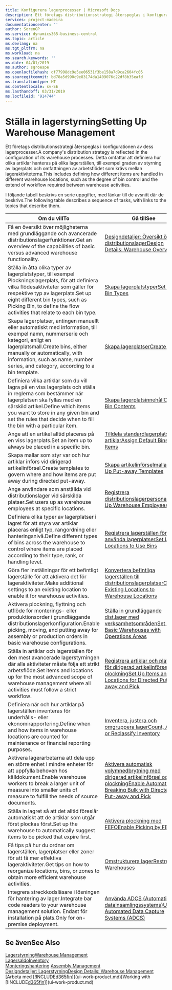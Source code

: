```yaml
---
title: Konfigurera lagerprocesser | Microsoft Docs
description: Ett företags distributionsstrategi återspeglas i konfigurationen av dess lagerprocesser. Detta omfattar att definiera hur olika artiklar hanteras på olika lagerställen, till exempel graden av styrning av lagerplats och omfattningen av arbetsflödet som krävs mellan lageraktiviteterna.
services: project-madeira
documentationcenter: ''
author: SorenGP
ms.service: dynamics365-business-central
ms.topic: article
ms.devlang: na
ms.tgt_pltfrm: na
ms.workload: na
ms.search.keywords: ''
ms.date: 04/01/2019
ms.author: sgroespe
ms.openlocfilehash: df77998dc9e5ee06531f3be158a7d9ca2604fc05
ms.sourcegitcommit: bd78a5d990c9e83174da1409076c22df8b35eafd
ms.translationtype: HT
ms.contentlocale: sv-SE
ms.lasthandoff: 03/31/2019
ms.locfileid: "914744"
---
```

# <a name="setting-up-warehouse-management"></a><span data-ttu-id="9a4fa-104">Ställa in lagerstyrning</span><span class="sxs-lookup"><span data-stu-id="9a4fa-104">Setting Up Warehouse Management</span></span>
<span data-ttu-id="9a4fa-105">Ett företags distributionsstrategi återspeglas i konfigurationen av dess lagerprocesser.</span><span class="sxs-lookup"><span data-stu-id="9a4fa-105">A company's distribution strategy is reflected in the configuration of its warehouse processes.</span></span> <span data-ttu-id="9a4fa-106">Detta omfattar att definiera hur olika artiklar hanteras på olika lagerställen, till exempel graden av styrning av lagerplats och omfattningen av arbetsflödet som krävs mellan lageraktiviteterna.</span><span class="sxs-lookup"><span data-stu-id="9a4fa-106">This includes defining how different items are handled in different warehouse locations, such as the degree of bin control and the extend of workflow required between warehouse activities.</span></span>  

 <span data-ttu-id="9a4fa-107">I följande tabell beskrivs en serie uppgifter, med länkar till de avsnitt där de beskrivs.</span><span class="sxs-lookup"><span data-stu-id="9a4fa-107">The following table describes a sequence of tasks, with links to the topics that describe them.</span></span>   

|<span data-ttu-id="9a4fa-108">**Om du vill**</span><span class="sxs-lookup"><span data-stu-id="9a4fa-108">**To**</span></span>|<span data-ttu-id="9a4fa-109">**Gå till**</span><span class="sxs-lookup"><span data-stu-id="9a4fa-109">**See**</span></span>|  
|------------|-------------|  
|<span data-ttu-id="9a4fa-110">Få en översikt över möjligheterna med grundläggande och avancerade distributionslagerfunktioner.</span><span class="sxs-lookup"><span data-stu-id="9a4fa-110">Get an overview of the capabilities of basic versus advanced warehouse functionality.</span></span>|[<span data-ttu-id="9a4fa-111">Designdetaljer: Översikt över distributionslager</span><span class="sxs-lookup"><span data-stu-id="9a4fa-111">Design Details: Warehouse Overview</span></span>](design-details-warehouse-overview.md)|  
|<span data-ttu-id="9a4fa-112">Ställa in åtta olika typer av lagerplatstyper, till exempel Plockningslagerplats, för att definiera vilka flödesaktiviteter som gäller för respektive typ av lagerplats.</span><span class="sxs-lookup"><span data-stu-id="9a4fa-112">Set up eight different bin types, such as Picking Bin, to define the flow activities that relate to each bin type.</span></span>|[<span data-ttu-id="9a4fa-113">Skapa lagerplatstyper</span><span class="sxs-lookup"><span data-stu-id="9a4fa-113">Set Up Bin Types</span></span>](warehouse-how-to-set-up-bin-types.md)|  
|<span data-ttu-id="9a4fa-114">Skapa lagerplatser, antingen manuellt eller automatiskt med information, till exempel namn, nummerserie och kategori, enligt en lagerplatsmall.</span><span class="sxs-lookup"><span data-stu-id="9a4fa-114">Create bins, either manually or automatically, with information, such as name, number series, and category, according to a bin template.</span></span>|[<span data-ttu-id="9a4fa-115">Skapa lagerplatser</span><span class="sxs-lookup"><span data-stu-id="9a4fa-115">Create Bins</span></span>](warehouse-how-to-create-individual-bins.md)|  
|<span data-ttu-id="9a4fa-116">Definiera vilka artiklar som du vill lagra på en viss lagerplats och ställa in reglerna som bestämmer när lagerplatsen ska fyllas med en särskild artikel.</span><span class="sxs-lookup"><span data-stu-id="9a4fa-116">Define which items you want to store in any given bin and set the rules that decide when to fill the bin with a particular item.</span></span>|[<span data-ttu-id="9a4fa-117">Skapa lagerplatsinnehåll</span><span class="sxs-lookup"><span data-stu-id="9a4fa-117">Create Bin Contents</span></span>](warehouse-how-to-set-up-bin-contents.md)|  
|<span data-ttu-id="9a4fa-118">Ange att en artikel alltid placeras på en viss lagerplats.</span><span class="sxs-lookup"><span data-stu-id="9a4fa-118">Set an item up to always be placed in a specific bin.</span></span>|[<span data-ttu-id="9a4fa-119">Tilldela standardlagerplatser till artiklar</span><span class="sxs-lookup"><span data-stu-id="9a4fa-119">Assign Default Bins to Items</span></span>](warehouse-how-to-assign-default-bins-to-items.md)|
|<span data-ttu-id="9a4fa-120">Skapa mallar som styr var och hur artiklar införs vid dirigerad artikelinförsel.</span><span class="sxs-lookup"><span data-stu-id="9a4fa-120">Create templates to govern where and how items are put away during directed put-away.</span></span>|[<span data-ttu-id="9a4fa-121">Skapa artikelinförselmallar</span><span class="sxs-lookup"><span data-stu-id="9a4fa-121">Set Up Put-away Templates</span></span>](warehouse-how-to-set-up-put-away-templates.md)|
|<span data-ttu-id="9a4fa-122">Ange användare som anställda vid distributionslager vid särskilda platser.</span><span class="sxs-lookup"><span data-stu-id="9a4fa-122">Set users up as warehouse employees at specific locations.</span></span>|[<span data-ttu-id="9a4fa-123">Registrera distributionslagerpersonal</span><span class="sxs-lookup"><span data-stu-id="9a4fa-123">Set Up Warehouse Employees</span></span>](warehouse-how-to-set-up-warehouse-employees.md)|
|<span data-ttu-id="9a4fa-124">Definiera olika typer av lagerplatser i lagret för att styra var artiklar placeras enligt typ, rangordning eller hanteringsnivå.</span><span class="sxs-lookup"><span data-stu-id="9a4fa-124">Define different types of bins across the warehouse to control where items are placed according to their type, rank, or handling level.</span></span>|[<span data-ttu-id="9a4fa-125">Registrera lagerställen för att använda lagerplatser</span><span class="sxs-lookup"><span data-stu-id="9a4fa-125">Set Up Locations to Use Bins</span></span>](warehouse-how-to-set-up-locations-to-use-bins.md)|
|<span data-ttu-id="9a4fa-126">Göra fler inställningar för ett befintligt lagerställe för att aktivera det för lageraktiviteter.</span><span class="sxs-lookup"><span data-stu-id="9a4fa-126">Make additional settings to an existing location to enable it for warehouse activities.</span></span>|[<span data-ttu-id="9a4fa-127">Konvertera befintliga lagerställen till distributionslagerplatser</span><span class="sxs-lookup"><span data-stu-id="9a4fa-127">Convert Existing Locations to Warehouse Locations</span></span>](warehouse-how-to-convert-existing-locations-to-warehouse-locations.md)|
|<span data-ttu-id="9a4fa-128">Aktivera plockning, flyttning och utflöde för monterings- eller produktionsorder i grundläggande distributionslagerkonfiguration.</span><span class="sxs-lookup"><span data-stu-id="9a4fa-128">Enable picking, moving, and putting away for assembly or production orders in basic warehouse configurations.</span></span>|[<span data-ttu-id="9a4fa-129">Ställa in grundläggande dist.lager med verksamhetsområden</span><span class="sxs-lookup"><span data-stu-id="9a4fa-129">Set Up Basic Warehouses with Operations Areas</span></span>](warehouse-how-to-set-up-basic-warehouses-with-operations-areas.md)|  
|<span data-ttu-id="9a4fa-130">Ställa in artiklar och lagerställen för den mest avancerade lagerstyrningen där alla aktiviteter måste följa ett strikt arbetsflöde.</span><span class="sxs-lookup"><span data-stu-id="9a4fa-130">Set items and locations up for the most advanced scope of warehouse management where all activities must follow a strict workflow.</span></span>|[<span data-ttu-id="9a4fa-131">Registrera artiklar och platser för dirigerad artikelinförsel och plockning</span><span class="sxs-lookup"><span data-stu-id="9a4fa-131">Set Up Items and Locations for Directed Put-away and Pick</span></span>](warehouse-how-to-set-up-items-for-directed-put-away-and-pick.md)|  
|<span data-ttu-id="9a4fa-132">Definiera när och hur artiklar på lagerställen inventeras för underhålls- eller ekonomirapportering.</span><span class="sxs-lookup"><span data-stu-id="9a4fa-132">Define when and how items in warehouse locations are counted for maintenance or financial reporting purposes.</span></span>|[<span data-ttu-id="9a4fa-133">Inventera, justera och omgruppera lager</span><span class="sxs-lookup"><span data-stu-id="9a4fa-133">Count, Adjust, or Reclassify Inventory</span></span>](inventory-how-count-adjust-reclassify.md)|
|<span data-ttu-id="9a4fa-134">Aktivera lagerarbetarna att dela upp en större enhet i mindre enheter för att uppfylla behoven hos källdokument.</span><span class="sxs-lookup"><span data-stu-id="9a4fa-134">Enable warehouse workers to break a larger unit of measure into smaller units of measure to fulfill the needs of source documents.</span></span>|[<span data-ttu-id="9a4fa-135">Aktivera automatisk volymnedbrytning med dirigerad artikelinförsel och plockning</span><span class="sxs-lookup"><span data-stu-id="9a4fa-135">Enable Automatic Breaking Bulk with Directed Put-away and Pick</span></span>](warehouse-enable-automatic-breaking-bulk-with-directed-put-away-and-pick.md)|  
|<span data-ttu-id="9a4fa-136">Ställa in lagret så att det alltid föreslår automatiskt att de artiklar som utgår först plockas först.</span><span class="sxs-lookup"><span data-stu-id="9a4fa-136">Set up the warehouse to automatically suggest items to be picked that expire first.</span></span>|[<span data-ttu-id="9a4fa-137">Aktivera plockning med FEFO</span><span class="sxs-lookup"><span data-stu-id="9a4fa-137">Enable Picking by FEFO</span></span>](warehouse-picking-by-fefo.md)|
|<span data-ttu-id="9a4fa-138">Få tips på hur du ordnar om lagerställen, lagerplatser eller zoner för att få mer effektiva lageraktiviteter.</span><span class="sxs-lookup"><span data-stu-id="9a4fa-138">Get tips on how to reorganize locations, bins, or zones to obtain more efficient warehouse activities.</span></span>|[<span data-ttu-id="9a4fa-139">Omstrukturera lager</span><span class="sxs-lookup"><span data-stu-id="9a4fa-139">Restructure Warehouses</span></span>](warehouse-how-to-restructure-warehouses.md)|
|<span data-ttu-id="9a4fa-140">Integrera streckkodsläsare i lösningen för hantering av lager.</span><span class="sxs-lookup"><span data-stu-id="9a4fa-140">Integrate bar code readers to your warehouse management solution.</span></span> <span data-ttu-id="9a4fa-141">Endast för installation på plats.</span><span class="sxs-lookup"><span data-stu-id="9a4fa-141">Only for on-premise deployment.</span></span>|[<span data-ttu-id="9a4fa-142">Använda ADCS (Automatiskt datainsamlingssystems)</span><span class="sxs-lookup"><span data-stu-id="9a4fa-142">Use Automated Data Capture Systems (ADCS)</span></span>](warehouse-use-automated-data-capture-systems-adcs.md)|

## <a name="see-also"></a><span data-ttu-id="9a4fa-143">Se även</span><span class="sxs-lookup"><span data-stu-id="9a4fa-143">See Also</span></span>  
[<span data-ttu-id="9a4fa-144">Lagerstyrning</span><span class="sxs-lookup"><span data-stu-id="9a4fa-144">Warehouse Management</span></span>](warehouse-manage-warehouse.md)  
[<span data-ttu-id="9a4fa-145">Lagersaldo</span><span class="sxs-lookup"><span data-stu-id="9a4fa-145">Inventory</span></span>](inventory-manage-inventory.md)  
<span data-ttu-id="9a4fa-146">[Monteringshantering](assembly-assemble-items.md)  </span><span class="sxs-lookup"><span data-stu-id="9a4fa-146">[Assembly Management](assembly-assemble-items.md)  </span></span>  
[<span data-ttu-id="9a4fa-147">Designdetaljer: Lagerstyrning</span><span class="sxs-lookup"><span data-stu-id="9a4fa-147">Design Details: Warehouse Management</span></span>](design-details-warehouse-management.md)  
<span data-ttu-id="9a4fa-148">[Arbeta med [!INCLUDE[d365fin](includes/d365fin_md.md)]](ui-work-product.md)</span><span class="sxs-lookup"><span data-stu-id="9a4fa-148">[Working with [!INCLUDE[d365fin](includes/d365fin_md.md)]](ui-work-product.md)</span></span>
